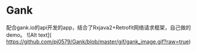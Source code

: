 # Gank
配合gank.io的api开发的app，结合了Rxjava2+Retrofit网络请求框架，自己做的demo。
![Alt text](<br/>https://github.com/pj0579/Gank/blob/master/gif/gank_image.gif?raw=true)

